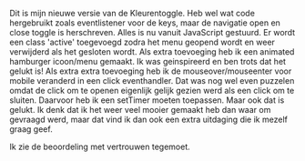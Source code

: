 Dit is mijn nieuwe versie van de Kleurentoggle. Heb wel wat code hergebruikt zoals eventlistener voor de keys, maar de navigatie open en close toggle is herschreven. Alles is nu vanuit JavaScript gestuurd. Er wordt een class 'active' toegevoegd zodra het menu geopend wordt en weer verwijderd als het gesloten wordt.
Als extra toevoeging heb ik een animated hamburger icoon/menu gemaakt. Ik was geinspireerd en ben trots dat het gelukt is!
Als extra extra toevoeging heb ik de mouseover/mouseenter voor mobile veranderd in een click eventhandler. Dat was nog wel even puzzelen omdat de click om te openen eigenlijk gelijk gezien werd als een click om te sluiten. Daarvoor heb ik een setTimer moeten toepassen. Maar ook dat is gelukt.
Ik denk dat ik het weer veel mooier gemaakt heb dan waar om gevraagd werd, maar dat vind ik dan ook een extra uitdaging die ik mezelf graag geef.

Ik zie de beoordeling met vertrouwen tegemoet.
